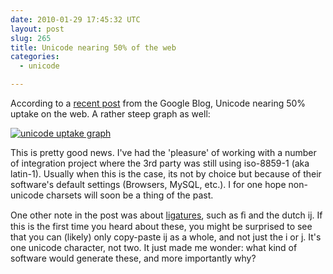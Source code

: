 ```yaml
---
date: 2010-01-29 17:45:32 UTC
layout: post
slug: 265
title: Unicode nearing 50% of the web
categories:
  - unicode

---
```

<p>According to a <a href="http://googleblog.blogspot.com/2010/01/unicode-nearing-50-of-web.html">recent post</a> from the Google Blog, Unicode nearing 50% uptake on the web. A rather steep graph as well:</p>

<p><a href="http://googleblog.blogspot.com/2010/01/unicode-nearing-50-of-web.html"><img src="http://3.bp.blogspot.com/_7ZYqYi4xigk/S2Hcx0fITQI/AAAAAAAAFmM/ifZX2Wmv40A/s400/unicode.png" alt="unicode uptake graph" /></a></p>

<p>This is pretty good news. I've had the 'pleasure' of working with a number of integration project where the 3rd party was still using iso-8859-1 (aka latin-1). Usually when this is the case, its not by choice but because of their software's default settings (Browsers, MySQL, etc.). I for one hope non-unicode charsets will soon be a thing of the past.</p>

<p>One other note in the post was about <a href="http://en.wikipedia.org/wiki/Typographical_ligature">ligatures</a>, such as &#64257; and the dutch &#307;. If this is the first time you heard about these, you might be surprised to see that you can (likely) only copy-paste &#307; as a whole, and not just the i or j. It's one unicode character, not two. It just made me wonder: what kind of software would generate these, and more importantly why?</p>
